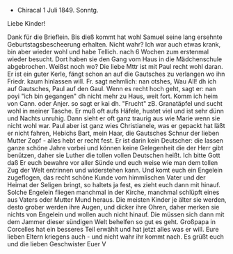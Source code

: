 + Chiracal 1 Juli 1849.
 Sonntg.

Liebe Kinder!

Dank für die Brieflein. Bis dieß kommt hat wohl Samuel seine lang ersehnte Geburtstagsbescheerung erhalten. Nicht wahr? Ich war auch etwas krank, bin aber wieder wohl und habe Tellich. nach 6 Wochen zum erstenmal wieder besucht. Dort haben sie den Gang vom Haus in die Mädchenschule abgebrochen. Weißst noch wo? Die liebe Mttr ist mit Paul recht wohl daran. Er ist ein guter Kerle, fängt schon an auf die Gautsches zu verlangen wo ihn Friedr. kaum hinlassen will. Fr. sagt nehmlich: nan otshes, Wau All! dh ich auf Gautsches, Paul auf den Gaul. Wenn es recht hoch geht, sagt er: nan poyi "ich bin gegangen" dh nicht mehr zu Haus, weit fort. Komm ich heim von Cann. oder Anjer. so sagt er kai dh. "Frucht" zB. Granatäpfel und sucht wohl in meiner Tasche. Er muß oft aufs Häfele, hustet viel und ist sehr dünn und Nachts unruhig. Dann sieht er oft ganz traurig aus wie Marie wenn sie nicht wohl war. Paul aber ist ganz wies Christianele, was er gepackt hat läßt er nicht fahren, Hebichs Bart, mein Haar, die Gautsches Schnur der lieben Mutter Zopf - alles hebt er recht fest. Er ist darin kein Deutscher: die lassen ganze schöne Jahre vorbei und können keine Gelegenheit die der Herr gibt benützen, daher sie Luther die tollen vollen Deutschen heißt. 
Ich bitte Gott daß Er euch bewahre vor aller Sünde und euch weise wie man dem tollen Zug der Welt entrinnen und widerstehen kann. Und komt euch ein Engelein zugeflogen, das recht schöne Kunde vom himmlischen Vater und der Heimat der Seligen bringt, so haltets ja fest, es zieht euch dann mit hinauf. Solche Engelein fliegen manchmal in der Kirche, manchmal schlüpft eines aus Vaters oder Mutter Mund heraus. Die meisten Kinder je älter sie werden, desto grober werden ihre Augen, und dicker ihre Ohren, daher merken sie nichts von Engelein und wollen auch nicht hinauf. Die müssen sich dann mit dem Jammer dieser sündigen Welt behelfen so gut es geht. Großpapa in Corcelles hat ein besseres Teil erwählt und hat jetzt alles was er will. Eure lieben Eltern kriegens auch - und nicht wahr ihr kommt nach. 
Es grüßt euch und die lieben Geschwister
 Euer V

